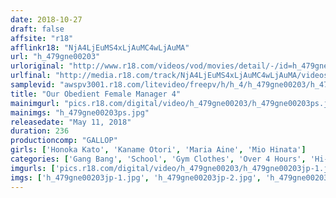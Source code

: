 ```yaml
---
date: 2018-10-27
draft: false
affsite: "r18"
afflinkr18: "NjA4LjEuMS4xLjAuMC4wLjAuMA"
url: "h_479gne00203"
urloriginal: "http://www.r18.com/videos/vod/movies/detail/-/id=h_479gne00203"
urlfinal: "http://media.r18.com/track/NjA4LjEuMS4xLjAuMC4wLjAuMA/videos/vod/movies/detail/-/id=h_479gne00203"
samplevid: "awspv3001.r18.com/litevideo/freepv/h/h_4/h_479gne00203/h_479gne00203_dmb_w.mp4"
title: "Our Obedient Female Manager 4"
mainimgurl: "pics.r18.com/digital/video/h_479gne00203/h_479gne00203ps.jpg"
mainimgs: "h_479gne00203ps.jpg"
releasedate: "May 11, 2018"
duration: 236
productioncomp: "GALLOP"
girls: ['Honoka Kato', 'Kaname Otori', 'Maria Aine', 'Mio Hinata']
categories: ['Gang Bang', 'School', 'Gym Clothes', 'Over 4 Hours', 'Hi-Def']
imgurls: ['pics.r18.com/digital/video/h_479gne00203/h_479gne00203jp-1.jpg', 'pics.r18.com/digital/video/h_479gne00203/h_479gne00203jp-2.jpg', 'pics.r18.com/digital/video/h_479gne00203/h_479gne00203jp-3.jpg', 'pics.r18.com/digital/video/h_479gne00203/h_479gne00203jp-4.jpg', 'pics.r18.com/digital/video/h_479gne00203/h_479gne00203jp-5.jpg', 'pics.r18.com/digital/video/h_479gne00203/h_479gne00203jp-6.jpg', 'pics.r18.com/digital/video/h_479gne00203/h_479gne00203jp-7.jpg', 'pics.r18.com/digital/video/h_479gne00203/h_479gne00203jp-8.jpg', 'pics.r18.com/digital/video/h_479gne00203/h_479gne00203jp-9.jpg', 'pics.r18.com/digital/video/h_479gne00203/h_479gne00203jp-10.jpg', 'pics.r18.com/digital/video/h_479gne00203/h_479gne00203jp-11.jpg', 'pics.r18.com/digital/video/h_479gne00203/h_479gne00203jp-12.jpg', 'pics.r18.com/digital/video/h_479gne00203/h_479gne00203jp-13.jpg', 'pics.r18.com/digital/video/h_479gne00203/h_479gne00203jp-14.jpg', 'pics.r18.com/digital/video/h_479gne00203/h_479gne00203jp-15.jpg', 'pics.r18.com/digital/video/h_479gne00203/h_479gne00203jp-16.jpg', 'pics.r18.com/digital/video/h_479gne00203/h_479gne00203jp-17.jpg', 'pics.r18.com/digital/video/h_479gne00203/h_479gne00203jp-18.jpg', 'pics.r18.com/digital/video/h_479gne00203/h_479gne00203jp-19.jpg', 'pics.r18.com/digital/video/h_479gne00203/h_479gne00203jp-20.jpg']
imgs: ['h_479gne00203jp-1.jpg', 'h_479gne00203jp-2.jpg', 'h_479gne00203jp-3.jpg', 'h_479gne00203jp-4.jpg', 'h_479gne00203jp-5.jpg', 'h_479gne00203jp-6.jpg', 'h_479gne00203jp-7.jpg', 'h_479gne00203jp-8.jpg', 'h_479gne00203jp-9.jpg', 'h_479gne00203jp-10.jpg', 'h_479gne00203jp-11.jpg', 'h_479gne00203jp-12.jpg', 'h_479gne00203jp-13.jpg', 'h_479gne00203jp-14.jpg', 'h_479gne00203jp-15.jpg', 'h_479gne00203jp-16.jpg', 'h_479gne00203jp-17.jpg', 'h_479gne00203jp-18.jpg', 'h_479gne00203jp-19.jpg', 'h_479gne00203jp-20.jpg']
---
```

